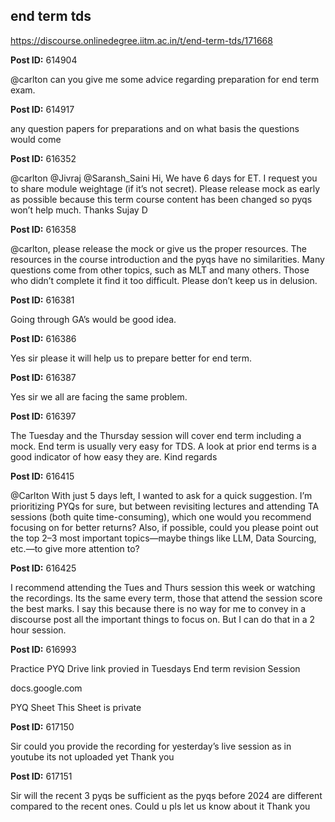 ## end term tds
https://discourse.onlinedegree.iitm.ac.in/t/end-term-tds/171668


**Post ID:** 614904

@carlton can you give me some advice regarding preparation for end term exam.

**Post ID:** 614917

any question papers for preparations and on what basis the questions would come

**Post ID:** 616352

@carlton @Jivraj @Saransh_Saini
Hi,
We have 6 days for ET. I request you to share module weightage (if it’s not secret).
Please release mock as early as possible because this term course content has been changed so pyqs won’t help much.
Thanks
Sujay D

**Post ID:** 616358

@carlton, please release the mock or give us the proper resources. The resources in the course introduction and the pyqs have no similarities. Many questions come from other topics, such as MLT and many others. Those who didn’t complete it find it too difficult. Please don’t keep us in delusion.

**Post ID:** 616381

Going through GA’s would be good idea.

**Post ID:** 616386

Yes sir please it will help us to prepare better for end term.

**Post ID:** 616387

Yes sir we all are facing the same problem.

**Post ID:** 616397

The Tuesday and the Thursday session will cover end term including a mock.
End term is usually very easy for TDS. A look at prior end terms is a good indicator of how easy they are.
Kind regards

**Post ID:** 616415

@Carlton With just 5 days left, I wanted to ask for a quick suggestion.
I’m prioritizing PYQs for sure, but between revisiting lectures and attending TA sessions (both quite time-consuming), which one would you recommend focusing on for better returns?
Also, if possible, could you please point out the top 2–3 most important topics—maybe things like LLM, Data Sourcing, etc.—to give more attention to?

**Post ID:** 616425

I recommend attending the Tues and Thurs session this week or watching the recordings. Its the same every term, those that attend the session score the best marks. I say this because there is no way for me to convey in a discourse post all the important things to focus on. But I can do that in a 2 hour session.

**Post ID:** 616993

Practice PYQ Drive link provied in Tuesdays End term revision Session

docs.google.com



PYQ Sheet
This Sheet is private

**Post ID:** 617150

Sir could you provide the recording for yesterday’s live session as in youtube its not uploaded yet
Thank you

**Post ID:** 617151

Sir will the recent 3 pyqs be sufficient as the pyqs before 2024 are different compared to the recent ones. Could u pls let us know about it
Thank you
